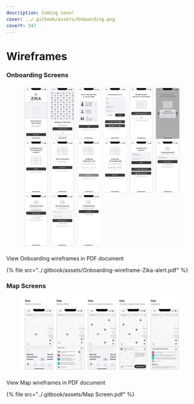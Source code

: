 ```yaml
---
description: Coming soon!
cover: ../.gitbook/assets/Onboarding.png
coverY: 347
---
```


# Wireframes



### Onboarding Screens

<div data-full-width="true">

<figure><img src="../.gitbook/assets/Onboarding.png" alt="Zika alert app onboarding wireframe screens"><figcaption></figcaption></figure>

</div>

View Onboarding wireframes in PDF document

{% file src="../.gitbook/assets/Onboarding-wireframe-Zika-alert.pdf" %}

### Map Screens

<figure><img src="../.gitbook/assets/Map Screen.png" alt="Zika alert app map wireframe screens"><figcaption></figcaption></figure>

View Map wireframes in PDF document

{% file src="../.gitbook/assets/Map Screen.pdf" %}
